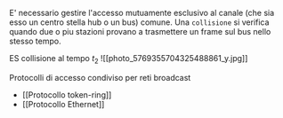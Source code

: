 

E' necessario gestire l'accesso mutuamente esclusivo al canale (che sia esso un centro stella hub o un bus) comune.
Una `collisione` si verifica quando due o piu stazioni provano a trasmettere un frame sul bus nello stesso tempo. 

ES collisione al tempo $t_2$
![[photo_5769355704325488861_y.jpg]]

Protocolli di accesso condiviso per reti broadcast
- [[Protocollo token-ring]]
- [[Protocollo Ethernet]]